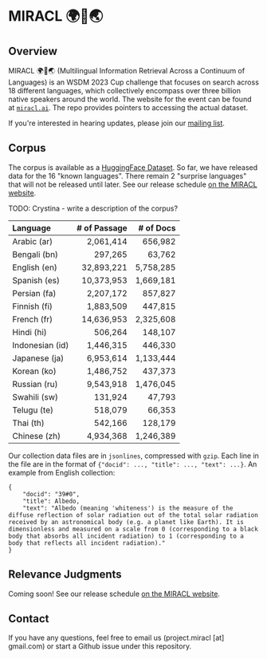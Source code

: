 # MIRACL 🌍🙌🌏

## Overview

MIRACL 🌍🙌🌏 (Multilingual Information Retrieval Across a Continuum of Languages) is an WSDM 2023 Cup challenge that focuses on search across 18 different languages, which collectively encompass over three billion native speakers around the world.
The website for the event can be found at [`miracl.ai`](http://miracl.ai).
The repo provides pointers to accessing the actual dataset.

If you're interested in hearing updates, please join our [mailing list](https://forms.gle/aCbjRQ9CPeXViWcaA).

## Corpus

The corpus is available as a [HuggingFace Dataset](https://huggingface.co/datasets/miracl/miracl-corpus).
So far, we have released data for the 16 "known languages".
There remain 2 "surprise languages" that will not be released until later.
See our release schedule [on the MIRACL website](http://miracl.ai).

TODO: Crystina - write a description of the corpus?

| Language        | # of Passage | # of Docs |
|:----------------|-------------:|----------:|
| Arabic (ar)     |    2,061,414 |   656,982 |
| Bengali (bn)    |      297,265 |    63,762 |
| English (en)    |   32,893,221 | 5,758,285 |
| Spanish (es)    |   10,373,953 | 1,669,181 |
| Persian (fa)    |    2,207,172 |   857,827 |
| Finnish (fi)    |    1,883,509 |   447,815 |
| French (fr)     |   14,636,953 | 2,325,608 |
| Hindi (hi)      |      506,264 |   148,107 |
| Indonesian (id) |    1,446,315 |   446,330 |
| Japanese (ja)   |    6,953,614 | 1,133,444 |
| Korean (ko)     |    1,486,752 |   437,373 |
| Russian (ru)    |    9,543,918 | 1,476,045 |
| Swahili (sw)    |      131,924 |    47,793 |
| Telugu (te)     |      518,079 |    66,353 |
| Thai (th)       |      542,166 |   128,179 |
| Chinese (zh)    |    4,934,368 | 1,246,389 |

Our collection data files are in `jsonlines`, compressed with `gzip`. Each line in the file are in the format of `{"docid": ..., "title": ..., "text": ...}`. An example from English collection:

```
{
    "docid": "39#0",
    "title": Albedo, 
    "text": "Albedo (meaning 'whiteness') is the measure of the diffuse reflection of solar radiation out of the total solar radiation received by an astronomical body (e.g. a planet like Earth). It is dimensionless and measured on a scale from 0 (corresponding to a black body that absorbs all incident radiation) to 1 (corresponding to a body that reflects all incident radiation)."
}
```

## Relevance Judgments

Coming soon!
See our release schedule [on the MIRACL website](http://miracl.ai).

## Contact

If you have any questions, feel free to email us (project.miracl [at] gmail.com) or start a Github issue under this repository. 

